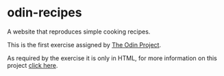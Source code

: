 # odin-recipes



A website that reproduces simple cooking recipes.

This is the first exercise assigned by [The Odin Project](https://www.theodinproject.com/about). 

As required by the exercise it is only in HTML, for more information on this project [click here](https://www.theodinproject.com/lessons/foundations-recipes).